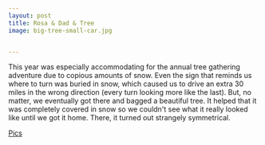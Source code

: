 ```yaml
---
layout: post
title: Rosa & Dad & Tree
image: big-tree-small-car.jpg


---
```

This year was especially accommodating for the annual tree gathering adventure due to copious amounts of snow. Even the sign that reminds us where to turn was buried in snow, which caused us to drive an extra 30 miles in the wrong direction (every turn looking more like the last). But, no matter, we eventually got there and bagged a beautiful tree. It helped that it was completely covered in snow so we couldn't see what it really looked like until we got it home. There, it turned out strangely symmetrical.

[Pics](https://goo.gl/photos/w5guL4LTBGGiyQU8A)
